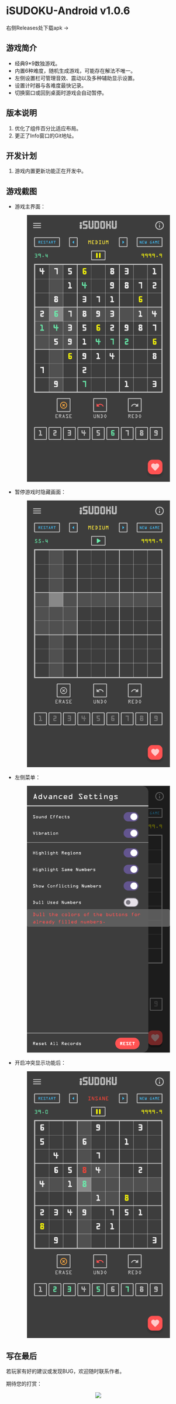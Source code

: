 # iSUDOKU-Android v1.0.6

右侧Releases处下载apk ->

## 游戏简介

- 经典9*9数独游戏。
- 内置6种难度，随机生成游戏，可能存在解法不唯一。
- 左侧设置栏可管理音效、震动以及多种辅助显示设置。
- 设置计时器与各难度最快记录。
- 切换窗口或回到桌面时游戏会自动暂停。

## 版本说明

1. 优化了组件百分比适应布局。
2. 更正了Info窗口的Git地址。

## 开发计划

1. 游戏内置更新功能正在开发中。

## 游戏截图

- 游戏主界面：

<div align="center">
  <img src="https://github.com/MRBLADEX/iSUDOKU-Android/blob/master/intro/main.png">
</div>

- 暂停游戏时隐藏画面：

<div align="center">
  <img src="https://github.com/MRBLADEX/iSUDOKU-Android/blob/master/intro/pause.png">
</div>

- 左侧菜单：

<div align="center">
  <img src="https://github.com/MRBLADEX/iSUDOKU-Android/blob/master/intro/drawer.png">
</div>

- 开启冲突显示功能后：

<div align="center">
  <img src="https://github.com/MRBLADEX/iSUDOKU-Android/blob/master/intro/conflict.png">
</div>

## 写在最后

若玩家有好的建议或发现BUG，欢迎随时联系作者。

期待您的打赏：

<div align="center">
  <img src="https://github.com/MRBLADEX/iSUDOKU-Android/blob/master/intro/support_1.png">
</div>